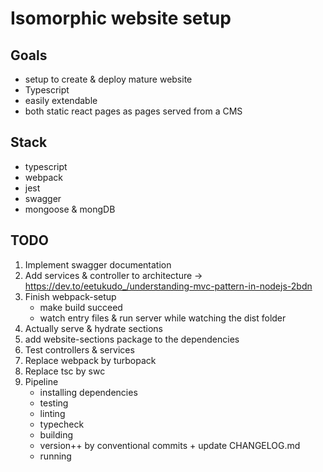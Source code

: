 # Isomorphic website setup

## Goals
- setup to create & deploy mature website
- Typescript
- easily extendable
- both static react pages as pages served from a CMS

## Stack
- typescript
- webpack
- jest
- swagger
- mongoose & mongDB

## TODO
1. Implement swagger documentation 
2. Add services & controller to architecture -> https://dev.to/eetukudo_/understanding-mvc-pattern-in-nodejs-2bdn
3. Finish webpack-setup
   - make build succeed
   - watch entry files & run server while watching the dist folder
4. Actually serve & hydrate sections
5. add website-sections package to the dependencies
6. Test controllers & services
7. Replace webpack by turbopack
8. Replace tsc by swc
9. Pipeline
   - installing dependencies
   - testing
   - linting
   - typecheck
   - building
   - version++ by conventional commits + update CHANGELOG.md
   - running